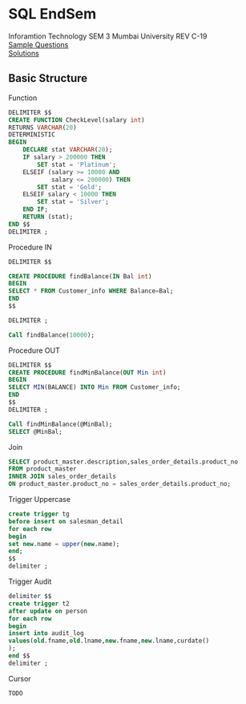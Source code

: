 # SQL EndSem 
Inforamtion Technology SEM 3 Mumbai University REV C-19
<br>
[Sample Questions](assignment.pdf)
<br>[Solutions](ANSWERS.md)

## Basic Structure

Function

```sql
DELIMITER $$
CREATE FUNCTION CheckLevel(salary int) 
RETURNS VARCHAR(20)
DETERMINISTIC
BEGIN
    DECLARE stat VARCHAR(20);
    IF salary > 200000 THEN
        SET stat = 'Platinum';
    ELSEIF (salary >= 10000 AND 
            salary <= 200000) THEN
        SET stat = 'Gold';
    ELSEIF salary < 10000 THEN
        SET stat = 'Silver';
    END IF;
    RETURN (stat);
END $$
DELIMITER ;
```

Procedure IN

```sql
DELIMITER $$

CREATE PROCEDURE findBalance(IN Bal int)
BEGIN
SELECT * FROM Customer_info WHERE Balance=Bal;
END
$$

DELIMITER ;

Call findBalance(10000);
```

Procedure OUT

```sql
DELIMITER $$
CREATE PROCEDURE findMinBalance(OUT Min int)
BEGIN
SELECT MIN(BALANCE) INTO Min FROM Customer_info;
END
$$
DELIMITER ;

Call findMinBalance(@MinBal);
SELECT @MinBal;
```

Join

```sql
SELECT product_master.description,sales_order_details.product_no
FROM product_master
INNER JOIN sales_order_details
ON product_master.product_no = sales_order_details.product_no;
```

Trigger Uppercase

```sql
create trigger tg 
before insert on salesman_detail
for each row 
begin
set new.name = upper(new.name);
end;
$$
delimiter ;
```

Trigger Audit

```sql
delimiter $$
create trigger t2
after update on person
for each row
begin
insert into audit_log
values(old.fname,old.lname,new.fname,new.lname,curdate()
);
end $$
delimiter ;
```

Cursor

```sql
TODO
```
